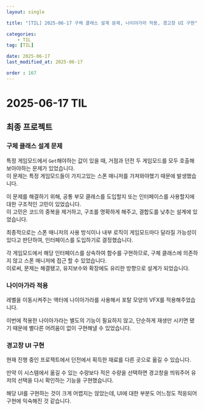 ```yaml
---
layout: single

title: "[TIL] 2025-06-17 구체 클래스 설계 문제, 나이아가라 적용, 경고창 UI 구현"

categories:
    - TIL
tag: [TIL]

date: 2025-06-17
last_modified_at: 2025-06-17

order : 167
---
```


# 2025-06-17 TIL

## 최종 프로젝트

### 구체 클래스 설계 문제

특정 게임모드에서 `Get`해야하는 값이 있을 때, 거점과 던전 두 게임모드를 모두 호출해보아야하는 문제가 있었습니다.  
이 문제는 특정 게임모드들이 가지고있는 스폰 매니저를 가져와야했기 때문에 발생했습니다.

이 문제를 해결하기 위해, 공통 부모 클래스를 도입할지 또는 인터페이스를 사용할지에 대한 구조적인 고민이 있었습니다.  
이 고민은 코드의 중복을 제거하고, 구조를 명확하게 해주고, 결합도를 낮추는 설계에 있었습니다.

최종적으로는 스폰 매니저의 사용 방식이나 내부 로직이 게임모드마다 달라질 가능성이 있다고 판단하여, 인터페이스를 도입하기로 결정했습니다.

각 게임모드에서 해당 인터페이스를 상속하여 함수를 구현하므로, 구체 클래스에 의존하지 않고 스폰 매니저에 접근 할 수 있었습니다.  
이로써, 문제는 해결됐고, 유지보수와 확장에도 유리한 방향으로 설계가 되었습니다.

### 나이아가라 적용

레벨을 이동시켜주는 액터에 나이아가라를 사용해서 포탈 모양의 VFX를 적용해주었습니다.

이번에 적용한 나이아가라는 별도의 기능이 필요하지 않고, 단순하게 재생만 시키면 됐기 때문에 별다른 어려움이 없이 구현해낼 수 있었습니다.

### 경고창 UI 구현

현재 진행 중인 프로젝트에서 던전에서 획득한 재료를 다른 곳으로 옮길 수 있습니다.

만약 이 시스템에서 옮길 수 있는 수량보다 적은 수량을 선택하면 경고창을 띄워주어 유저의 선택을 다시 확인하는 기능을 구현했습니다.

해당 UI를 구현하는 것이 크게 어렵지는 않았는데, UI에 대한 부분도 어느정도 적응되어 구현에 익숙해진 것 같습니다.
